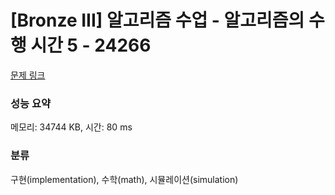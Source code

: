 # [Bronze III] 알고리즘 수업 - 알고리즘의 수행 시간 5 - 24266 

[문제 링크](https://www.acmicpc.net/problem/24266) 

### 성능 요약

메모리: 34744 KB, 시간: 80 ms

### 분류

구현(implementation), 수학(math), 시뮬레이션(simulation)

